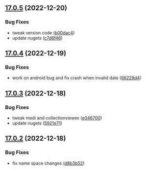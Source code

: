 ## [17.0.5](https://github.com/phandcock/GrampsView/compare/v17.0.4...v17.0.5) (2022-12-20)


### Bug Fixes

* tweak version code ([b00dac4](https://github.com/phandcock/GrampsView/commit/b00dac419555ddcdcb5e56c229f512250d968512))
* update nugets ([c7d6f46](https://github.com/phandcock/GrampsView/commit/c7d6f46cc6ea62c68989f39131a97d9e0902fa4d))



## [17.0.4](https://github.com/phandcock/GrampsView/compare/v17.0.3...v17.0.4) (2022-12-19)


### Bug Fixes

* work on android bug and fix crash when invalid date ([66229d4](https://github.com/phandcock/GrampsView/commit/66229d4c7e0d1f983bd6a61f3241d5f89f5b887c))



## [17.0.3](https://github.com/phandcock/GrampsView/compare/v17.0.2...v17.0.3) (2022-12-18)


### Bug Fixes

* tweak medi and collectionviewex ([e046700](https://github.com/phandcock/GrampsView/commit/e04670026c657be93689a90e4b241b695dc8d935))
* update nugets ([5921e71](https://github.com/phandcock/GrampsView/commit/5921e712e13a142d15eddc79eaab015b994a77ae))



## [17.0.2](https://github.com/phandcock/GrampsView/compare/v17.0.1...v17.0.2) (2022-12-18)


### Bug Fixes

* fix name space changes ([d8b3b52](https://github.com/phandcock/GrampsView/commit/d8b3b52fa057067f3ea13932ac1b1d075ae0745c))




